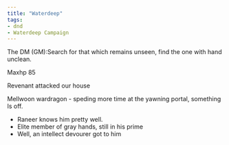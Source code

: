 ```yaml
---
title: "Waterdeep"
tags: 
- dnd
- Waterdeep Campaign
---
```


The DM (GM):Search for that which remains unseen, find the one with hand unclean.

Maxhp 85

Revenant attacked our house

Mellwoon wardragon - speding more time at the yawning portal, something Is off.

- Raneer knows him pretty well.
- Elite member of gray hands, still in his prime
- Well, an intellect devourer got to him
